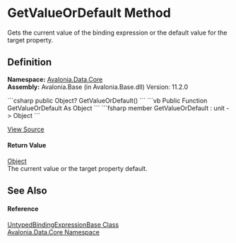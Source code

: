 # GetValueOrDefault Method


Gets the current value of the binding expression or the default value for the target property.



## Definition
**Namespace:** <a href="N_Avalonia_Data_Core">Avalonia.Data.Core</a>  
**Assembly:** Avalonia.Base (in Avalonia.Base.dll) Version: 11.2.0

<Tabs groupId="api-code-preview">
<TabItem value="csharp" label="C#">
```csharp
public Object? GetValueOrDefault()
```
</TabItem>
<TabItem value="vb" label="VB">
```vb
Public Function GetValueOrDefault As Object
```
</TabItem>
<TabItem value="fsharp" label="F#">
```fsharp
member GetValueOrDefault : unit -> Object 
```
</TabItem>
</Tabs>



<a href="https://github.com/AvaloniaUI/Avalonia/tree/master/src/Avalonia.Base/Data/Core/UntypedBindingExpressionBase.cs#L139" title="View the source code">View Source</a>



#### Return Value
<a href="https://learn.microsoft.com/dotnet/api/system.object" target="_blank" rel="noopener noreferrer">Object</a>  
The current value or the target property default.

## See Also


#### Reference
<a href="T_Avalonia_Data_Core_UntypedBindingExpressionBase">UntypedBindingExpressionBase Class</a>  
<a href="N_Avalonia_Data_Core">Avalonia.Data.Core Namespace</a>  

